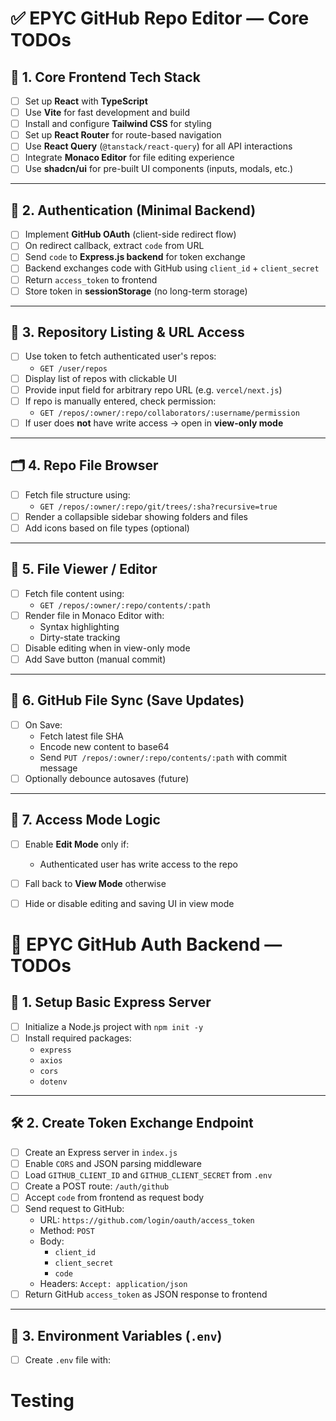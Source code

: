 # ✅ EPYC GitHub Repo Editor — Core TODOs

## 🧩 1. Core Frontend Tech Stack

- [ ] Set up **React** with **TypeScript**
- [ ] Use **Vite** for fast development and build
- [ ] Install and configure **Tailwind CSS** for styling
- [ ] Set up **React Router** for route-based navigation
- [ ] Use **React Query** (`@tanstack/react-query`) for all API interactions
- [ ] Integrate **Monaco Editor** for file editing experience
- [ ] Use **shadcn/ui** for pre-built UI components (inputs, modals, etc.)

---

## 🔐 2. Authentication (Minimal Backend)

- [ ] Implement **GitHub OAuth** (client-side redirect flow)
- [ ] On redirect callback, extract `code` from URL
- [ ] Send `code` to **Express.js backend** for token exchange
- [ ] Backend exchanges code with GitHub using `client_id` + `client_secret`
- [ ] Return `access_token` to frontend
- [ ] Store token in **sessionStorage** (no long-term storage)

---

## 📁 3. Repository Listing & URL Access

- [ ] Use token to fetch authenticated user's repos:
  - `GET /user/repos`
- [ ] Display list of repos with clickable UI
- [ ] Provide input field for arbitrary repo URL (e.g. `vercel/next.js`)
- [ ] If repo is manually entered, check permission:
  - `GET /repos/:owner/:repo/collaborators/:username/permission`
- [ ] If user does **not** have write access → open in **view-only mode**

---

## 🗂️ 4. Repo File Browser

- [ ] Fetch file structure using:
  - `GET /repos/:owner/:repo/git/trees/:sha?recursive=true`
- [ ] Render a collapsible sidebar showing folders and files
- [ ] Add icons based on file types (optional)

---

## 📝 5. File Viewer / Editor

- [ ] Fetch file content using:
  - `GET /repos/:owner/:repo/contents/:path`
- [ ] Render file in Monaco Editor with:
  - Syntax highlighting
  - Dirty-state tracking
- [ ] Disable editing when in view-only mode
- [ ] Add Save button (manual commit)

---

## 🔄 6. GitHub File Sync (Save Updates)

- [ ] On Save:
  - Fetch latest file SHA
  - Encode new content to base64
  - Send `PUT /repos/:owner/:repo/contents/:path` with commit message
- [ ] Optionally debounce autosaves (future)

---

## 🧠 7. Access Mode Logic

- [ ] Enable **Edit Mode** only if:
  - Authenticated user has write access to the repo
- [ ] Fall back to **View Mode** otherwise
- [ ] Hide or disable editing and saving UI in view mode





# 🔐 EPYC GitHub Auth Backend — TODOs

## 🧩 1. Setup Basic Express Server

- [ ] Initialize a Node.js project with `npm init -y`
- [ ] Install required packages:
  - `express`
  - `axios`
  - `cors`
  - `dotenv`

---

## 🛠️ 2. Create Token Exchange Endpoint

- [ ] Create an Express server in `index.js`
- [ ] Enable `CORS` and JSON parsing middleware
- [ ] Load `GITHUB_CLIENT_ID` and `GITHUB_CLIENT_SECRET` from `.env`
- [ ] Create a POST route: `/auth/github`
- [ ] Accept `code` from frontend as request body
- [ ] Send request to GitHub:
  - URL: `https://github.com/login/oauth/access_token`
  - Method: `POST`
  - Body:
    - `client_id`
    - `client_secret`
    - `code`
  - Headers: `Accept: application/json`
- [ ] Return GitHub `access_token` as JSON response to frontend

---

## 🔐 3. Environment Variables (`.env`)

- [ ] Create `.env` file with:


# Testing